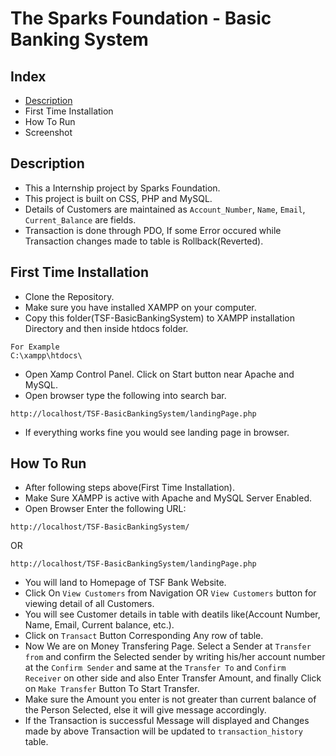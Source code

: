 # The Sparks Foundation - Basic Banking System

## Index
- [Description](#Description)
- First Time Installation
- How To Run
- Screenshot

## Description
- This a Internship project by Sparks Foundation.
- This project is built on CSS, PHP and MySQL.
- Details of Customers are maintained as `Account_Number`, `Name`, `Email`, `Current_Balance` are fields.
- Transaction is done through PDO, If some Error occured while Transaction changes made to table is Rollback(Reverted).  

## First Time Installation
- Clone the Repository.
- Make sure you have installed XAMPP on your computer.
- Copy this folder(TSF-BasicBankingSystem) to XAMPP installation Directory and then inside htdocs folder.

```
For Example
C:\xampp\htdocs\
```
- Open Xamp Control Panel. Click on Start button near Apache and MySQL.
- Open browser type the following into search bar.
```
http://localhost/TSF-BasicBankingSystem/landingPage.php
```
- If everything works fine you would see landing page in browser.

## How To Run
- After following steps above(First Time Installation).
- Make Sure XAMPP is active with Apache and MySQL Server Enabled.
- Open Browser Enter the following URL:
```
http://localhost/TSF-BasicBankingSystem/
```
OR
```
http://localhost/TSF-BasicBankingSystem/landingPage.php
```
- You will land to Homepage of TSF Bank Website.
- Click On `View Customers` from Navigation OR `View Customers` button for viewing detail of all Customers.
- You will see Customer details in table with deatils like(Account Number, Name, Email, Current balance, etc.).
- Click on `Transact` Button Corresponding Any row of table.
- Now We are on Money Transfering Page. Select a Sender at `Transfer from` and confirm the Selected sender by writing his/her account number at the `Confirm Sender` and same at the `Transfer To` and `Confirm Receiver` on other side and also Enter Transfer Amount, and finally Click on `Make Transfer` Button To Start Transfer.
- Make sure the Amount you enter is not greater than current balance of the Person Selected, else it will give message accordingly.
- If the Transaction is successful Message will displayed and Changes made by above Transaction will be updated to `transaction_history` table. 
